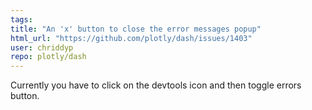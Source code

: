 ```yaml
---
tags: 
title: "An 'x' button to close the error messages popup"
html_url: "https://github.com/plotly/dash/issues/1403"
user: chriddyp
repo: plotly/dash
---
```


Currently you have to click on the devtools icon and then toggle errors button.